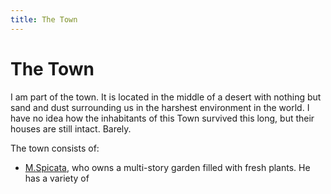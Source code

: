 ```yaml
---
title: The Town
---
```

# The Town

I am part of the town. It is located in the middle of a desert with nothing but sand and dust surrounding us in the harshest environment in the world. I have no idea how the inhabitants of this Town survived this long, but their houses are still intact. Barely.

The town consists of:
- [M.Spicata](https://spicata.github.io/), who owns a multi-story garden filled with fresh plants. He has a variety of 








